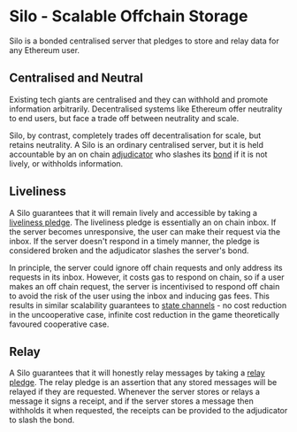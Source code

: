 # Silo - Scalable Offchain Storage

Silo is a bonded centralised server that pledges to store and relay data for any Ethereum user.

## Centralised and Neutral

Existing tech giants are centralised and they can withhold and promote information arbitrarily. Decentralised systems like Ethereum offer neutrality to end users, but face a trade off between neutrality and scale.

Silo, by contrast, completely trades off decentralisation for scale, but retains neutrality. A Silo is an ordinary centralised server, but it is held accountable by an on chain [adjudicator](contracts/Adjudicator.sol) who slashes its [bond](contracts/Bond.sol) if it is not lively, or withholds information.

## Liveliness

A Silo guarantees that it will remain lively and accessible by taking a [liveliness pledge](contracts/Pledge/LivelinessPledge.sol). The liveliness pledge is essentially an on chain inbox. If the server becomes unresponsive, the user can make their request via the inbox. If the server doesn't respond in a timely manner, the pledge is considered broken and the adjudicator slashes the server's bond.

In principle, the server could ignore off chain requests and only address its requests in its inbox. However, it costs gas to respond on chain, so if a user makes an off chain request, the server is incentivised to respond off chain to avoid the risk of the user using the inbox and inducing gas fees. This results in similar scalability guarantees to [state channels](https://statechannels.org/) - no cost reduction in the uncooperative case, infinite cost reduction in the game theoretically favoured cooperative case.

## Relay

A Silo guarantees that it will honestly relay messages by taking a [relay pledge](contracts/Pledge/RelayPledge.sol). The relay pledge is an assertion that any stored messages will be relayed if they are requested. Whenever the server stores or relays a message it signs a receipt, and if the server stores a message then withholds it when requested, the receipts can be provided to the adjudicator to slash the bond.